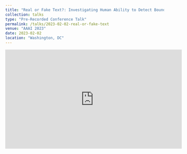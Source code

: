 ```yaml
---
title: "Real or Fake Text?: Investigating Human Ability to Detect Boundaries Between Human-Writeen and Machine-Generated Text"
collection: talks
type: "Pre-Recorded Conference Talk"
permalink: /talks/2023-02-02-real-or-fake-text
venue: "AAAI 2023"
date: 2023-02-02
location: "Washington, DC"
---
```


<iframe width="560" height="315" src="https://www.youtube.com/embed/gsZOBadj5t4" title="YouTube video player" frameborder="0" allow="accelerometer; autoplay; clipboard-write; encrypted-media; gyroscope; picture-in-picture; web-share" allowfullscreen></iframe>
